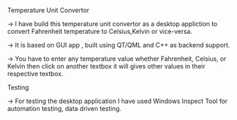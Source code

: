 Temperature Unit Convertor

   -> I have build this temperature unit convertor as a desktop appliction to convert Fahrenheit temperature to Celsius,Kelvin or vice-versa.
   
   -> It is based on GUI app , built using QT/QML and C++ as backend support.
   
   -> You have to enter any temperature value whether Fahrenheit, Celsius, or Kelvin then click on another textbox it will gives other values in their respective textbox.
   
   Testing
   
   -> For testing the desktop application I have used Windows Inspect Tool for automation testing, data driven testing.
